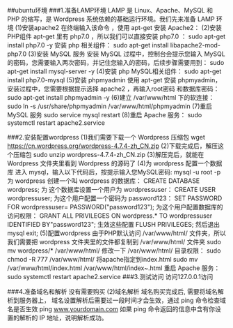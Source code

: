 ##ubuntu环境
###1.准备LAMP环境
LAMP 是 Linux、Apache、MySQL 和 PHP 的缩写，是 Wordpress 系统依赖的基础运行环境。我们先来准备 LAMP 环境
(1)安装apache2
在终端输入该命令 ，使用 apt-get 安装 Apache2：
(2)安装PHP组件
apt-get 里有 php7.0 ，所以我们可以直接安装 php7.0 ：
sudo apt-get install php7.0 -y
安装 php 相关组件：
sudo apt-get install libapache2-mod-php7.0
(3)安装 MySQL 服务
安装 MySQL 过程中，控制台会提示您输入 MySQL 的密码，您需要输入两次密码，并记住您输入的密码，后续步骤需要用到：
sudo apt-get install mysql-server -y
(4)安装 php MySQL相关组件：
sudo apt-get install php7.0-mysql
(5)安装 phpmyadmin
使用 apt-get 安装 phpmyadmin，安装过程中，您需要根据提示选择 apache2 ，再输入root密码 和数据库密码：
sudo apt-get install phpmyadmin -y
(6)建立 /var/www/html 下的软连接：
sudo ln -s /usr/share/phpmyadmin /var/www/html/phpmyadmin
(7)重启 MySQL 服务
sudo service mysql restart
(8)重启 Apache 服务：
sudo systemctl restart apache2.service

###2.安装配置wordpress
(1)我们需要下载一个 Wordpress 压缩包
wget https://cn.wordpress.org/wordpress-4.7.4-zh_CN.zip
(2)下载完成后，解压这个压缩包
sudo unzip wordpress-4.7.4-zh_CN.zip
(3)解压完后，就能在 Wordpress 文件夹里看到 Wordpress 的源码了
(4)为 wordpress 配置一个数据库
进入 mysql，输入以下代码后，按提示输入您MySQL密码:
mysql -u root -p
为 wordpress 创建一个叫 wordpress 的数据库：
CREATE DATABASE wordpress;
为 这个数据库设置一个用户为 wordpressuser：
CREATE USER wordpressuser;
为这个用户配置一个密码为 password123：
SET PASSWORD FOR wordpressuser= PASSWORD("password123");
为这个用户配置数据库的访问权限：
GRANT ALL PRIVILEGES ON wordpress.* TO wordpressuser IDENTIFIED BY"password123";
生效这些配置
FLUSH PRIVILEGES;
然后退出 mysql
exit;
(5)配置wordpress
由于PHP默认访问 /var/www/html/ 文件夹，所以我们需要把 wordpress 文件夹里的文件都复制到 /var/www/html/ 文件夹
sudo mv wordpress/* /var/www/html/
修改一下 /var/www/html/ 目录权限：
sudo chmod -R 777 /var/www/html/
将apache指定到index.html
sudo mv /var/www/html/index.html /var/www/html/index~.html
重启 Apache 服务：
sudo systemctl restart apache2.service
###3.测试访问
访问127.0.0.1访问

###4.准备域名和解析
没有需要购买
(2)域名解析
域名购买完成后, 需要将域名解析到服务器上，
域名设置解析后需要过一段时间才会生效，通过 ping 命令检查域名是否生效
ping www.yourdomain.com
如果 ping 命令返回的信息中含有你设置的解析的 IP 地址，说明解析成功。



